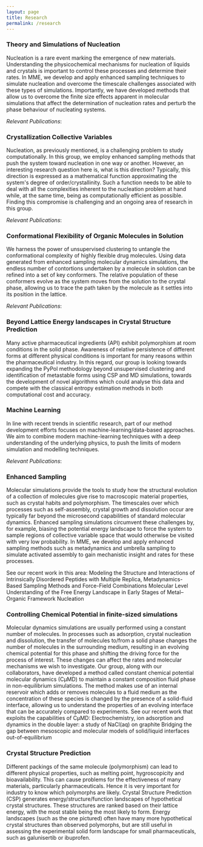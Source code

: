 ```yaml
---
layout: page
title: Research
permalink: /research
---
```



### Theory and Simulations of Nucleation
Nucleation is a rare event marking the emergence of new materials. Understanding the physicochemical mechanisms for nucleation of liquids and crystals is important to control these processes and determine their rates. In MME, we develop and apply enhanced sampling techniques to simulate nucleation and overcome the timescale challenges associated with these types of simulations. Importantly, we have developed methods that allow us to overcome the finite size effects apparent in molecular simulations that affect the determination of nucleation rates and perturb the phase behaviour of nucleating systems.

_Relevant Publications_: 

### Crystallization Collective Variables
Nucleation, as previously mentioned, is a challenging problem to study computationally. In this group, we employ enhanced sampling methods that push the system toward nucleation in one way or another. However, an interesting research question here is, what is this direction? Typically, this direction is expressed as a mathematical function approximating the system's degree of order/crystallinity. Such a function needs to be able to deal with all the complexities inherent to the nucleation problem at hand while, at the same time, being as computationally efficient as possible. Finding this compromise is challenging and an ongoing area of research in this group.

_Relevant Publications_: 

### Conformational Flexibility of Organic Molecules in Solution
We harness the power of unsupervised clustering to untangle the conformational complexity of highly flexible drug molecules. Using data generated from enhanced sampling molecular dynamics simulations, the endless number of contortions undertaken by a molecule in solution can be refined into a set of key conformers. The relative population of these conformers evolve as the system moves from the solution to the crystal phase, allowing us to trace the path taken by the molecule as it settles into its position in the lattice.

_Relevant Publications_: 

### Beyond Lattice Energy landscapes in Crystal Structure Prediction
Many active pharmaceutical ingredients (API) exhibit polymorphism at room conditions in the solid phase. Awareness of relative persistence of different forms at different physical conditions is important for many reasons within the pharmaceutical industry. In this regard, our group is looking towards expanding the PyPol methodology beyond unsupervised clustering and identification of metastable forms using CSP and MD simulations, towards the development of novel algorithms which could analyse this data and compete with the classical entropy estimation methods in both computational cost and accuracy.

### Machine Learning
In line with recent trends in scientific research, part of our method development efforts focuses on machine-learning/data-based approaches.  We aim to combine modern machine-learning techniques with a deep understanding of the underlying physics, to push the limits of modern simulation and modelling techniques.

_Relevant Publications_: 

### Enhanced Sampling
Molecular simulations provide the tools to study how the structural evolution of a collection of molecules give rise to macroscopic material properties, such as crystal habits and polymorphism. The timescales over which processes such as self-assembly, crystal growth and dissolution occur are typically far beyond the microsecond capabilities of standard molecular dynamics. Enhanced sampling simulations circumvent these challenges by, for example, biasing the potential energy landscape to force the system to sample regions of collective variable space that would otherwise be visited with very low probability. In MME, we develop and apply enhanced sampling methods such as metadynamics and umbrella sampling to simulate activated assembly to gain mechanistic insight and rates for these processes.

See our recent work in this area:
Modeling the Structure and Interactions of Intrinsically Disordered Peptides with Multiple Replica, Metadynamics-Based Sampling Methods and Force-Field Combinations
Molecular Level Understanding of the Free Energy Landscape in Early Stages of Metal–Organic Framework Nucleation

 
### Controlling Chemical Potential in finite-sized simulations
Molecular dynamics simulations are usually performed using a constant number of molecules. In processes such as adsorption, crystal nucleation and dissolution, the transfer of molecules to/from a solid phase changes the number of molecules in the surrounding medium, resulting in an evolving chemical potential for this phase and shifting the driving force for the process of interest. These changes can affect the rates and molecular mechanisms we wish to investigate. Our group, along with our collaborators, have developed a method called constant chemical potential molecular dynamics (CμMD) to maintain a constant composition fluid phase in non-equilibrium simulations. The method makes use of an internal reservoir which adds or removes molecules to a fluid medium as the concentration of these species is changed by the presence of a solid-fluid interface, allowing us to understand the properties of an evolving interface that can be accurately compared to experiments.
See our recent work that exploits the capabilities of CμMD:
Electrochemistry, ion adsorption and dynamics in the double layer: a study of NaCl(aq) on graphite
Bridging the gap between mesoscopic and molecular models of solid/liquid interfaces out-of-equilibrium

 
### Crystal Structure Prediction

Different packings of the same molecule (polymorphism) can lead to different physical properties, such as melting point, hygroscopicity and bioavailability. This can cause problems for the effectiveness of many materials, particularly pharmaceuticals. Hence it is very important for industry to know which polymorphs are likely.
Crystal Structure Prediction (CSP) generates energy/structure/function landscapes of hypothetical crystal structures. These structures are ranked based on their lattice energy, with the most stable being the most likely to form. Energy landscapes (such as the one pictured) often have many more hypothetical crystal structures than observed polymorphs, but are still useful in assessing the experimental solid form landscape for small pharmaceuticals, such as galunisertib or ibuprofen.
